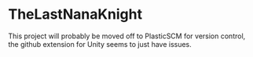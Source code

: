 # TheLastNanaKnight
 
This project will probably be moved off to PlasticSCM for version control, the github extension for Unity seems to just have issues.
